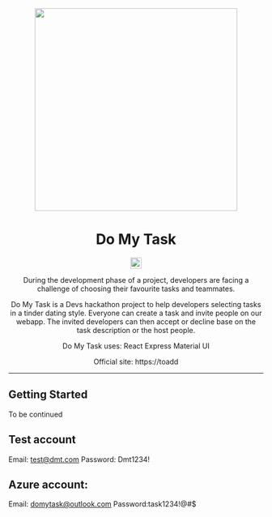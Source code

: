 

<div align="center">
  <img src="https://user-images.githubusercontent.com/41566813/124340855-4cbb6580-dc0c-11eb-8979-2cbb5882bfb0.png" width="400px" />
  <h1>Do My Task</h1>
</div>
<div align="center">

[<img alt="Build" src="https://img.shields.io/badge/Build-passing-brightgreen?style=for-the-badge&logo=Github-Actions" height="22">][cd-url]



During the development phase of a project, developers are facing a challenge of choosing their favourite tasks and teammates. 

Do My Task is a Devs hackathon project to help developers selecting tasks in a tinder dating style. Everyone can create a task and invite people on our webapp. The invited developers can then accept or decline base on the task description or the host people. 

Do My Task uses:
React
Express
Material UI

Official site: https://toadd
</div>

[cd-url]: 
<br>
<hr>




 
## Getting Started 

To be continued


## Test account

Email: test@dmt.com
Password: Dmt1234!


## Azure account:

Email: domytask@outlook.com
Password:task1234!@#$
